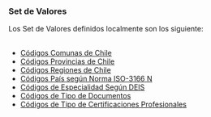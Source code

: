 ### Set de Valores

Los Set de Valores definidos localmente son los siguiente:
<br>
<br>

* [Códigos Comunas de Chile](ValueSet-CodNacComunas.html)
* [Códigos Provincias de Chile](ValueSet-CodProv.html)
* [Códigos Regiones de Chile](ValueSet-CodReg.html)
* [Códigos País según Norma ISO-3166 N](ValueSet-DOCType-V2-0203.html)
* [Códigos de Especialidad Según DEIS](ValueSet-Esp-Tabla-DEIS.html)
* [Códigos de Tipo de Documentos](ValueSet-COD-ISO-3166-N.html)
* [Códigos de Tipo de Certificaciones Profesionales](ValueSet-COD-Cert-RNPI.html)

